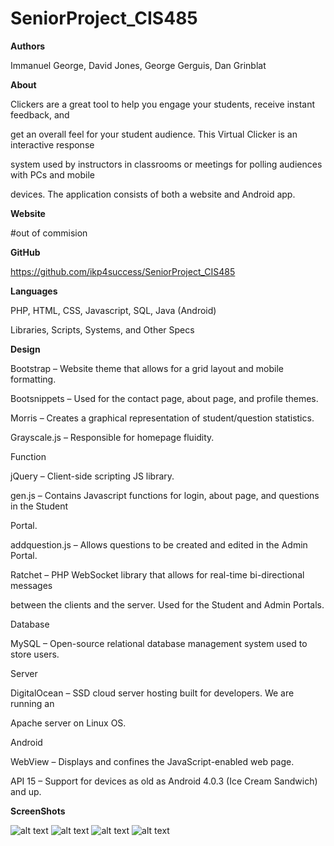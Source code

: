 # SeniorProject_CIS485



**Authors**

Immanuel George, David Jones, George Gerguis, Dan Grinblat

**About**

Clickers are a great tool to help you engage your students, receive instant feedback, and 

get an overall feel for your student audience. This Virtual Clicker is an interactive response 

system used by instructors in classrooms or meetings for polling audiences with PCs and mobile 

devices. The application consists of both a website and Android app.

**Website**

#out of commision

**GitHub**

https://github.com/ikp4success/SeniorProject_CIS485

**Languages**

PHP, HTML, CSS, Javascript, SQL, Java (Android)

Libraries, Scripts, Systems, and Other Specs

**Design**

Bootstrap – Website theme that allows for a grid layout and mobile formatting.

Bootsnippets – Used for the contact page, about page, and profile themes.

Morris – Creates a graphical representation of student/question statistics.

Grayscale.js – Responsible for homepage fluidity.

Function 

jQuery – Client-side scripting JS library.

gen.js – Contains Javascript functions for login, about page, and questions in the Student 

Portal.

addquestion.js – Allows questions to be created and edited in the Admin Portal.

Ratchet – PHP WebSocket library that allows for real-time bi-directional messages 

between the clients and the server. Used for the Student and Admin Portals.

Database 

MySQL – Open-source relational database management system used to store users.

Server

DigitalOcean – SSD cloud server hosting built for developers. We are running an 

Apache server on Linux OS.

Android 

WebView – Displays and confines the JavaScript-enabled web page. 

API 15 – Support for devices as old as Android 4.0.3 (Ice Cream Sandwich) and up.

**ScreenShots**


![alt text](https://github.com/ikp4success/SeniorProject_CIS485/blob/master/images/ccapp_home.jpg?raw=true)
![alt text](https://github.com/ikp4success/SeniorProject_CIS485/blob/master/images/ccapp_home2.jpg?raw=true)
![alt text](https://github.com/ikp4success/SeniorProject_CIS485/blob/master/images/ccapp_home3.jpg?raw=true)
![alt text](https://github.com/ikp4success/SeniorProject_CIS485/blob/master/images/ccapp_home4.jpg?raw=true)


